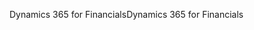 <span data-ttu-id="5ce84-101">Dynamics 365 for Financials</span><span class="sxs-lookup"><span data-stu-id="5ce84-101">Dynamics 365 for Financials</span></span>